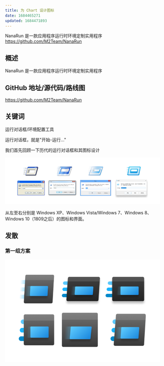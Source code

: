 ```yaml
---
title: 为 Chart 设计图标
date: 1684465271
updated: 1684471893
---
```


NanaRun 是一款应用程序运行时环境定制实用程序 https://github.com/M2Team/NanaRun

<!-- more -->

## 概述
NanaRun 是一款应用程序运行时环境定制实用程序

## GitHub 地址/源代码/路线图
https://github.com/M2Team/NanaRun

## 关键词
运行对话框/环境配置工具

运行对话框，就是"开始-运行..."

我们首先回顾一下历代的运行对话框和其图标设计

![输入图片说明](/uploads/20230519/7cbadfa5eb074d5732956a2dc8edb0a9.png)

从左至右分别是 Windows XP、Windows Vista/Windows 7、Windows 8、Windows 10（1809之后）的图标和界面。

## 发散
### 第一组方案

![输入图片说明](/uploads/20230519/fbf77ae1595ab71e6aa00474ad3a16cc.png)
